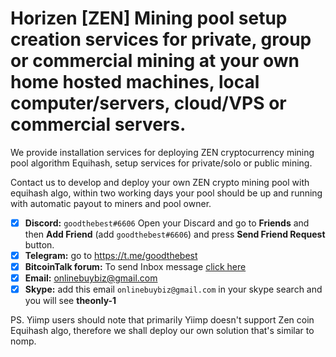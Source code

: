 # Horizen [ZEN] Mining pool setup creation services for private, group or commercial mining at your own home hosted machines, local computer/servers, cloud/VPS or commercial servers.
We provide installation services for deploying ZEN cryptocurrency mining pool algorithm Equihash, setup services for private/solo or public mining.

Contact us to develop and deploy your own ZEN crypto mining pool with equihash algo, within two working days your pool should be up and running with automatic payout to miners and pool owner. 


- [x]  **Discord:** `goodthebest#6606` Open your Discard and go to **Friends** and then **Add Friend** (add `goodthebest#6606`) and press **Send Friend Request** button.
- [x]  **Telegram:**   go to https://t.me/goodthebest
- [x] **BitcoinTalk forum:** To send Inbox message [click here](https://bitcointalk.org/index.php?action=pm;sa=send;u=1782856)
- [x]  **Email:**  onlinebuybiz@gmail.com
- [x]  **Skype:**  add this email `onlinebuybiz@gmail.com` in your skype search and you will see **theonly-1**

PS. Yiimp users should note that primarily Yiimp doesn't support Zen coin Equihash algo, therefore we shall deploy our own solution that's similar to nomp.
